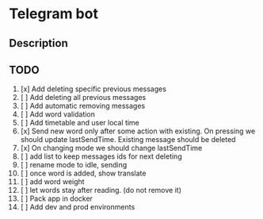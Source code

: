 # Telegram bot

## Description

## TODO

1. [x] Add deleting specific previous messages
2. [ ] Add deleting all previous messages
3. [ ] Add automatic removing messages
4. [ ] Add word validation
5. [ ] Add timetable and user local time
6. [x] Send new word only after some action with existing. On pressing we should update lastSendTime. Existing message should be deleted
7. [x] On changing mode we should change lastSendTime
8. [ ] add list to keep messages ids for next deleting
9. [ ] rename mode to idle, sending
10. [ ] once word is added, show translate
11. [ ] add word weight
12. [ ] let words stay after reading. (do not remove it)
13. [ ] Pack app in docker
14. [ ] Add dev and prod environments
